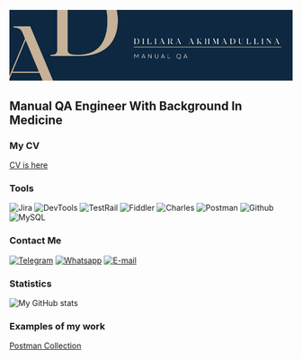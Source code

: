 ![Header](https://github.com/di-liara/di-liara/blob/main/files/AD.png?raw=true)
## Manual QA Engineer With Background In Medicine
### My CV
[CV is here](https://drive.google.com/file/d/1RRwYg9eEjgdwr54haDVAtUqy2gV7qF_3/view?usp=share_link)
### Tools
![Jira](https://img.shields.io/badge/Jira-0D2840?style=for-the-badge&logo=jira&logoColor=136be1)
![DevTools](https://img.shields.io/badge/DevTools-0D2840?style=for-the-badge&logo=googlechrome&logoColor=2674f2)
![TestRail](https://img.shields.io/badge/TestRail-0D2840?style=for-the-badge)
![Fiddler](https://img.shields.io/badge/Fiddler-0D2840?style=for-the-badge&logo=progress&logoColor=#5CE500)
![Charles](https://img.shields.io/badge/CharlesProxy-0D2840?style=for-the-badge)
![Postman](https://img.shields.io/badge/Postman-0D2840?style=for-the-badge&logo=postman&logoColor=f76935)
![Github](https://img.shields.io/badge/Github-0D2840?style=for-the-badge&logo=github&logoColor=8cc4d7)
![MySQL](https://img.shields.io/badge/MySQL-0D2840?style=for-the-badge&logo=mysql&logoColor=ffffff)
### Contact Me
[![Telegram](https://img.shields.io/badge/Telegram-0D2840?style=for-the-badge&logo=telegram&logoColor=31a5db)](https://t.me/thedsblog)
[![Whatsapp](https://img.shields.io/badge/whatsapp-0D2840?style=for-the-badge&logo=whatsapp&logoColor=#25D366)](https://wa.me/qr/7X5HNWYC4CT7J1)
[![E-mail](https://img.shields.io/badge/email-0D2840?style=for-the-badge&logo=gmail&logoColor=#EA4335)](mailto:1409wenessa@gmail.com)

### Statistics
![My GitHub stats](https://github-readme-stats.vercel.app/api?username=di-liara&show_icons=true&theme=prussian&bg_color=0D2840&text_color=C7B299&title_color=C7B299&icon_color=ffffff)

### Examples of my work
[Postman Collection](https://www.postman.com/universal-satellite-896333/workspace/my-public-workspace/collection/23795269-fc41dfbd-218f-433f-a398-ff92f5eedcc1?action=share&creator=23795269)
